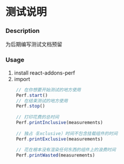 # 测试说明
### Description
为后期编写测试文档预留

### Usage
1. install react-addons-perf
2. import

```javascript
    // 在你想要开始测试的地方使用
    Perf.start()
    // 在结束测试的地方使用
    Perf.stop()
    
    // 打印花费的总时间
    Perf.printInclusive(measurements)
    
    // 独占（Exclusive）时间不包含挂载组件的时间
    Perf.printExclusive(measurements)
    
    // 花在根本没有渲染任何东西的组件上的浪费时间
    Perf.printWasted(measurements)
```
